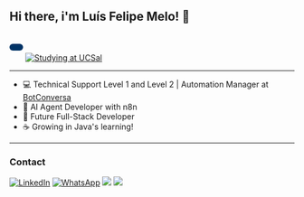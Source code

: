## Hi there, i'm Luís Felipe Melo!  👋

<p style="display: inline-block; background-color: #003366; color: white; padding: 6px 12px; border-radius: 6px; font-size: 18px; font-family: Arial, sans-serif; font-weight: bold;">
</p>
<a href="https://www.ucsal.br/">
  <img src="https://img.shields.io/static/v1?label=Studying%20at%20UCSAL&message=Systems%20Analysis%20%26%20Development&labelColor=003366&color=6f42c1&style=flat" alt="Studying at UCSal">
</a>

<hr>

- 💻 Technical Support Level 1 and Level 2 | Automation Manager at [BotConversa](https://www.linkedin.com/company/botconversa/posts/?feedView=all)
- 🤖 AI Agent Developer with n8n
- 🚀 Future Full-Stack Developer
- ☕ Growing in Java's learning!

<hr>

### Contact
<div> 
  <!--<a href="https://www.youtube.com/@luisfelipemelo_9622" target="_blank"><img src="https://img.shields.io/badge/YouTube-FF0000?style=for-the-badge&logo=youtube&logoColor=white" target="_blank"></a>-->
  <a href="https://www.linkedin.com/in/lu%C3%ADs-felipe-melo-814510275/" target="_blank"><img src="https://img.shields.io/badge/-LinkedIn-%230077B5?style=for-the-badge&logo=linkedin&logoColor=white" alt="LinkedIn"></a>
  <a href="https://wa.me/5571993994170" target="_blank"><img src="https://img.shields.io/badge/-WhatsApp-25D366?style=for-the-badge&logo=whatsapp&logoColor=white" alt="WhatsApp"></a>
  <a href = "mailto:luisfelipemelo56@gmail.com"><img src="https://img.shields.io/badge/-Gmail-%23333?style=for-the-badge&logo=gmail&logoColor=white" target="_blank"></a>
  <a href="https://instagram.com/lf.melo56" target="_blank"><img src="https://img.shields.io/badge/-Instagram-%23E4405F?style=for-the-badge&logo=instagram&logoColor=white" target="_blank"></a>
  
  

</div>
